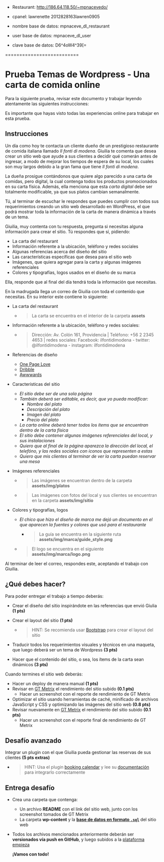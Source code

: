 - Restaurant: http://186.64.118.50/~mpnacevedo/

- cpanel:
			lawrenette
			2012828163lawren0905

- nombre base de datos:
			mpnaceve_dl_restaurant
- user base de datos:
			mpnaceve_dl_user
- clave base de datos:
			D6^4oW4^39[=


==========================



# Prueba Temas de Wordpress - Una carta de comida online

Para la siguiente prueba, revisar este documento y trabajar leyendo atentamente las siguientes instrucciones:

Es importante que hayas visto todas las experiencias online para trabajar en esta prueba.

## Instrucciones 

Un día como hoy te contacta un cliente dueño de un prestigioso restaurante de comida italiana llamado *Il fonti di modena*.  Giuilia te comenta que desea crear un sitio web que ayude a sus clientes a decidir qué  comerán  antes de ingresar, a modo de mejorar los tiempos de espera de su local, los cuales son muy largos debido a la gran fama que tiene *Il fonti di modena*.

La dueña prosigue contándonos que quiere algo parecido a una carta de comidas, pero digital, la cual contenga todos los productos promocionados en su carta física. Además, ella menciona que esta *carta digital* debe ser totalmente modificable, ya que sus platos cambian semanalmente.

Tú, al terminar de escuchar le respondes que puedes cumplir con todos sus requerimientos creando un sitio web desarrollado en WordPress, el que podrá mostrar toda la información de la carta de manera dinámica a través de un tema.

Giuilia, muy contenta con tu respuesta, pregunta si necesitas alguna información para crear el sitio. Tú respondes que sí, pidiendo:

- La carta del restaurant
- Información referente a la ubicación, teléfono y redes sociales
- Algunas referencias acerca del diseño del sitio
- Las características específicas que desea para el sitio web
- Imágenes, que quiera agregar para la carta y algunas imágenes referenciales
- Colores y tipografías, logos usados en el diseño de su marca

Ella, responde que al final del día tendrá toda la información que necesitas.

En la madrugada llega un correo de Giuilia con toda el contenido que necesitas. En su interior este contiene lo siguiente:

- La carta del restaurant

  - > La carta se encuentra en el interior de la carpeta **assets**

- Información referente a la ubicación, teléfono y redes sociales:

  - > Dirección: Av. Colón 161, Providencia | Teléfono: +56 2 2345 4653 | redes sociales:  Facebook: ilfontidimodena - twitter: @ilfontidimodena - instagram: ilfontidimodena

- Referencias de diseño

  - [One Page Love](https://onepagelove.com/duft-co-brickhouse)
  - [Dribble](https://dribbble.com/shots/2052368-Dribbb/attachments/366053)
  - [Awwwards](https://www.awwwards.com/sites/a-little-italian-food-workshop)

- Características del sitio

  - *El sitio debe ser de una sola página*
  - *También deberá ser editable, es decir,  que yo pueda modificar:*
    - *Nombre del plato*
    - *Descripción del plato*
    - *Imagen del plato*
    - *Precio del plato*
  - *La carta online deberá tener todos los ítems que se encuentran dentro de la carta física*
  - *El sitio debe contener algunas imágenes referenciales del local, y sus instalaciones*
  - *Quiero que al final de la página aparezca la dirección del local, el telefóno, y las redes sociales con iconos que representen a estas*
  - *Quiero que mis clientes al terminar de ver la carta puedan reservar una mesa*

- Imágenes referenciales

  - > Las imágenes se encuentran dentro de la carpeta **assets/img/platos**

  - > Las imágenes con fotos del local y sus clientes se encuentran en la carpeta **assets/img/sitio**

- Colores y tipografías, logos

  - *El chico que hizo el diseño de marca me dejó un documento en el que aparecen la fuentes y colores que usó para el restaurante*

    - > La guía se encuentra en la siguiente ruta **assets/img/marca/guide_style.png**

  - > El logo se encuentra en el siguiente **assets/img/marca/logo.png**

Al terminar de leer el correo, respondes este, aceptando el trabajo con Giuilia.

## ¿Qué debes hacer? 

Para poder entregar el trabajo a tiempo deberás:

- Crear el diseño del sitio inspirándote en las referencias que envió Giulia **(1 pts)**

- Crear el layout del sitio **(1 pts)**

  - > HINT: Se recomienda usar [Bootstrap](https://getbootstrap.com/docs/3.3/) para crear el layout del sitio

- Traducir todos los requerimientos visuales y técnicos en una maqueta, que luego deberá ser un tema de Wordpress **(3 pts)**

- Hacer que el contenido del sitio, o sea, los ítems de la carta sean dinámicos **(3 pts)**

Cuando termines el sitio web deberás:

- Hacer un deploy de manera manual **(1 pts)**
- Revisar en [GT Metrix](https://gtmetrix.com/) el rendimiento del sitio subido **(0.1 pts)**
  - Hacer un screenshot con el reporte de rendimiento de GT Metrix
- Optimizar el sitio usando herramientas de caché, minificado de archivos JavaScript y CSS y optimizando las imágenes del sitio web **(0.8 pts)**
- Revisar nuevamente en [GT Metrix](https://gtmetrix.com/) el rendimiento del sitio subido **(0.1 pts)**
  - Hacer un screenshot con el reporte final de rendimiento de GT Metrix

## Desafío avanzado

Integrar un plugin con el que Giuilia pueda gestionar las reservas de sus clientes **(5 pts extras)**

- > HINT: Usa el plugin [booking calendar](https://wordpress.org/plugins/booking/) y lee su [documentación](https://wpbookingcalendar.com/faq/) para integrarlo correctamente 

## Entrega desafío

- Crea una carpeta que contenga:

  - Un archivo **README** con el link del sitio web, junto con los screenshot tomados de GT Metrix
  - La carpeta **wp-content** y la **[base de datos en formato `.sql`](https://cl.godaddy.com/help/exportar-mis-bases-de-datos-mysql-1487)** del sitio web

- Todos los archivos mencionados anteriormente deberán ser **versionados vía push en GitHub**, y luego subidos a la [plataforma empieza](http://empieza.desafiolatam.com/)

  **¡Vamos con todo!**
